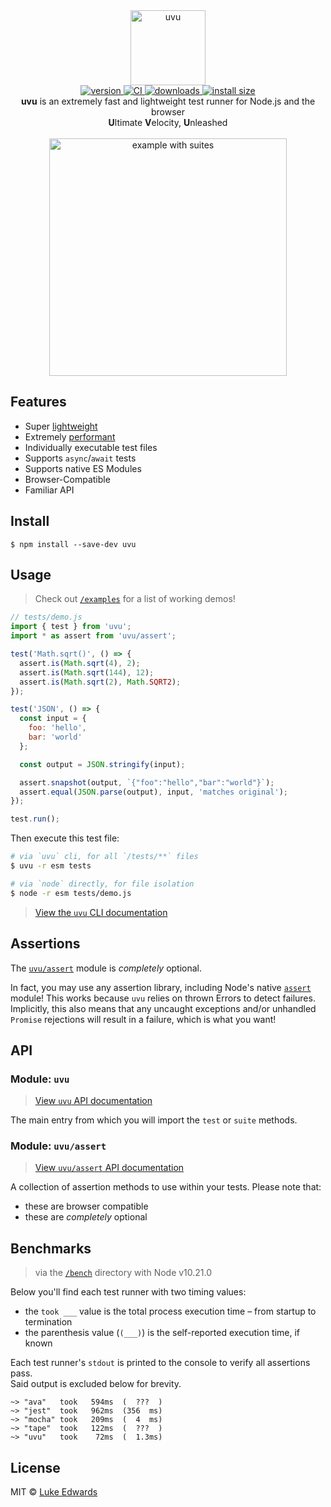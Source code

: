 <div align="center">
  <img src="shots/uvu.jpg" alt="uvu" height="120" />
</div>

<div align="center">
  <a href="https://npmjs.org/package/uvu">
    <img src="https://badgen.now.sh/npm/v/uvu" alt="version" />
  </a>
  <a href="https://github.com/lukeed/uvu/actions">
    <img src="https://github.com/lukeed/uvu/workflows/CI/badge.svg" alt="CI" />
  </a>
  <a href="https://npmjs.org/package/uvu">
    <img src="https://badgen.now.sh/npm/dm/uvu" alt="downloads" />
  </a>
  <a href="https://packagephobia.now.sh/result?p=uvu">
    <img src="https://packagephobia.now.sh/badge?p=uvu" alt="install size" />
  </a>
</div>

<div align="center">
  <b>uvu</b> is an extremely fast and lightweight test runner for Node.js and the browser<br>
  <b>U</b>ltimate <b>V</b>elocity, <b>U</b>nleashed<br><br>
  <img width="380" alt="example with suites" src="shots/suites.gif"/>
</div>


## Features

* Super [lightweight](https://npm.anvaka.com/#!/view/2d/uvu)
* Extremely [performant](#benchmarks)
* Individually executable test files
* Supports `async`/`await` tests
* Supports native ES Modules
* Browser-Compatible
* Familiar API


## Install

```
$ npm install --save-dev uvu
```


## Usage

> Check out [`/examples`](/examples) for a list of working demos!

```js
// tests/demo.js
import { test } from 'uvu';
import * as assert from 'uvu/assert';

test('Math.sqrt()', () => {
  assert.is(Math.sqrt(4), 2);
  assert.is(Math.sqrt(144), 12);
  assert.is(Math.sqrt(2), Math.SQRT2);
});

test('JSON', () => {
  const input = {
    foo: 'hello',
    bar: 'world'
  };

  const output = JSON.stringify(input);

  assert.snapshot(output, `{"foo":"hello","bar":"world"}`);
  assert.equal(JSON.parse(output), input, 'matches original');
});

test.run();
```

Then execute this test file:

```sh
# via `uvu` cli, for all `/tests/**` files
$ uvu -r esm tests

# via `node` directly, for file isolation
$ node -r esm tests/demo.js
```

> [View the `uvu` CLI documentation](/docs/cli.md)


## Assertions

The [`uvu/assert`](/docs/api.assert.md) module is _completely_ optional.

In fact, you may use any assertion library, including Node's native [`assert`](https://nodejs.org/api/assert.html) module! This works because `uvu` relies on thrown Errors to detect failures. Implicitly, this also means that any uncaught exceptions and/or unhandled `Promise` rejections will result in a failure, which is what you want!


## API

### Module: `uvu`

> [View `uvu` API documentation](/docs/api.uvu.md)

The main entry from which you will import the `test` or `suite` methods.

### Module: `uvu/assert`

> [View `uvu/assert` API documentation](/docs/api.assert.md)

A collection of assertion methods to use within your tests. Please note that:

* these are browser compatible
* these are _completely_ optional


## Benchmarks

> via the [`/bench`](/bench) directory with Node v10.21.0

Below you'll find each test runner with two timing values:

* the `took ___` value is the total process execution time – from startup to termination
* the parenthesis value (`(___)`) is the self-reported execution time, if known

Each test runner's `stdout` is printed to the console to verify all assertions pass.<br>Said output is excluded below for brevity.

```
~> "ava"   took   594ms  (  ???  )
~> "jest"  took   962ms  (356  ms)
~> "mocha" took   209ms  (  4  ms)
~> "tape"  took   122ms  (  ???  )
~> "uvu"   took    72ms  (  1.3ms)
```


## License

MIT © [Luke Edwards](https://lukeed.com)
